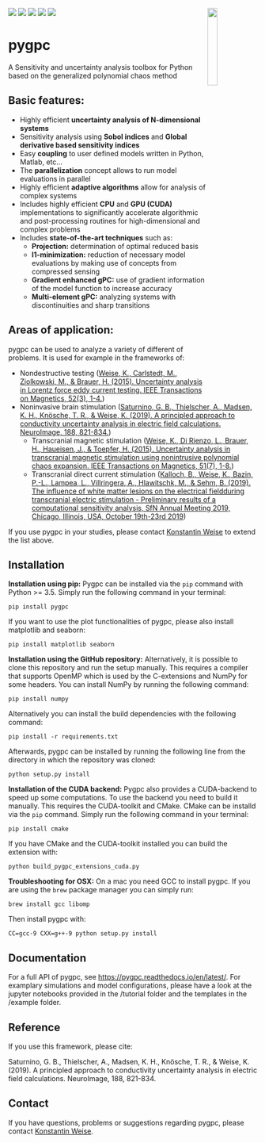 [![](https://img.shields.io/pypi/dm/pygpc.svg)](https://pypi.org/project/pygpc/)
[![](https://img.shields.io/pypi/wheel/pygpc.svg)](https://pypi.org/project/pygpc/)
[![](https://img.shields.io/travis/pygpc-polynomial-chaos/pygpc.svg)](https://travis-ci.com/pygpc-polynomial-chaos/pygpc)
[![](https://img.shields.io/readthedocs/pygpc.svg)](https://pygpc.readthedocs.io/en/latest/)
[![](https://img.shields.io/twitter/follow/brainnetleipzig?style=social)](https://twitter.com/intent/follow?screen_name=brainnetleipzig)
<img src="https://avatars3.githubusercontent.com/u/52486646?s=200&v=4" width="20%" heigth="20%" align="right">

# pygpc
A Sensitivity and uncertainty analysis toolbox for Python based on the generalized polynomial chaos method

Basic features:
---------------
- Highly efficient **uncertainty analysis of N-dimensional systems**
- Sensitivity analysis using **Sobol indices** and **Global derivative based sensitivity indices**
- Easy **coupling** to user defined models written in Python, Matlab, etc... 
- The **parallelization** concept allows to run model evaluations in parallel
- Highly efficient **adaptive algorithms** allow for analysis of complex systems
- Includes highly efficient **CPU** and **GPU (CUDA)** implementations to significantly accelerate algorithmic and post-processing routines for high-dimensional and complex problems
- Includes **state-of-the-art techniques** such as:
    - **Projection:** determination of optimal reduced basis
    - **l1-minimization:** reduction of necessary model evaluations by making use of concepts from compressed sensing  
    - **Gradient enhanced gPC:** use of gradient information of the model function to increase accuracy
    - **Multi-element gPC:** analyzing systems with discontinuities and sharp transitions
    
Areas of application:
---------------------
pygpc can be used to analyze a variety of different of problems. It is used for example in the frameworks of:
- Nondestructive testing ([Weise, K., Carlstedt, M., Ziolkowski, M., & Brauer, H. (2015). Uncertainty analysis in Lorentz force eddy current testing. IEEE Transactions on Magnetics, 52(3), 1-4.](https://ieeexplore.ieee.org/abstract/document/7272103))
- Noninvasive brain stimulation ([Saturnino, G. B., Thielscher, A., Madsen, K. H., Knösche, T. R., & Weise, K. (2019). A principled approach to conductivity uncertainty analysis in electric field calculations. NeuroImage, 188, 821-834.](https://www.sciencedirect.com/science/article/pii/S1053811918322031))
    - Transcranial magnetic stimulation ([Weise, K., Di Rienzo, L., Brauer, H., Haueisen, J., & Toepfer, H. (2015). Uncertainty analysis in transcranial magnetic stimulation using nonintrusive polynomial chaos expansion. IEEE Transactions on Magnetics, 51(7), 1-8.](https://ieeexplore.ieee.org/abstract/document/7006714))
    - Transcranial direct current stimulation ([Kalloch, B., Weise, K., Bazin, P.-L., Lampea, L., Villringera, A., Hlawitschk, M., & Sehm, B. (2019). The influence of white matter lesions on the electrical fieldduring transcranial electric stimulation - Preliminary results of a computational sensitivity analysis, SfN Annual Meeting 2019, Chicago, Illinois, USA, October 19th-23rd 2019](https://www.fens.org/News-Activities/Calendar/Meetings/2019/10/SfN-Annual-Meeting-2019/))

If you use pygpc in your studies, please contact [Konstantin Weise](https://www.cbs.mpg.de/person/51222/2470) to extend the list above. 

Installation
------------
**Installation using pip:**
Pygpc can be installed via the `pip` command with Python >= 3.5. Simply run the following command in your terminal:
```
pip install pygpc
```

If you want to use the plot functionalities of pygpc, please also install matplotlib and seaborn:
```
pip install matplotlib seaborn
```

**Installation using the GitHub repository:**
Alternatively, it is possible to clone this repository and run the setup manually.
This requires a compiler that supports OpenMP which is used by the C-extensions and NumPy for some headers. You can install NumPy by running the following command:
```
pip install numpy
```
Alternatively you can install the build dependencies with the following command:
```
pip install -r requirements.txt
```
Afterwards, pygpc can be installed by running the following line from the directory in which the repository was cloned:
```
python setup.py install
```

**Installation of the CUDA backend:**
Pygpc also provides a CUDA-backend to speed up some computations. To use the backend you need to build it manually. This requires the CUDA-toolkit and CMake.
CMake can be installd via the `pip` command.  Simply run the following command in your terminal:
```
pip install cmake 
```
If you have CMake and the CUDA-toolkit installed you can build the extension with:  
```
python build_pygpc_extensions_cuda.py 
```

**Troubleshooting for OSX:**
On a mac you need GCC to install pygpc. If you are using the `brew` package manager you can simply run:
```
brew install gcc libomp 
```
Then install pygpc with:
```
CC=gcc-9 CXX=g++-9 python setup.py install 
```

Documentation
-------------
For a full API of pygpc, see https://pygpc.readthedocs.io/en/latest/.
For examplary simulations and model configurations, please have a look at the jupyter notebooks provided in the /tutorial folder and the templates in the /example folder.

Reference
---------
If you use this framework, please cite:

Saturnino, G. B., Thielscher, A., Madsen, K. H., Knösche, T. R., & Weise, K. (2019). A principled approach to conductivity uncertainty analysis in electric field calculations. NeuroImage, 188, 821-834.

Contact
-------
If you have questions, problems or suggestions regarding pygpc, please contact [Konstantin Weise](https://www.cbs.mpg.de/person/51222/2470).
